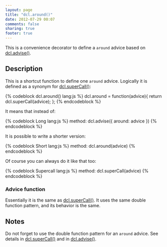 ```yaml
---
layout: page
title: "dcl.around()"
date: 2012-07-29 00:07
comments: false
sharing: true
footer: true
---
```


This is a convenience decorator to define a `around` advice based on [dcl.advise()](/docs/dcl_js/advise).

## Description

This is a shortcut function to define one `around` advice. Logically it is defined as a synonym for
[dcl.superCall()](/docs/mini_js/supercall):

{% codeblock dcl.around() lang:js %}
dcl.around = function(advice){
  return dcl.superCall(advice);
};
{% endcodeblock %}

It means that instead of:

{% codeblock Long lang:js %}
method: dcl.advise({
  around: advice
})
{% endcodeblock %}

It is possible to write a shorter version:

{% codeblock Short lang:js %}
method: dcl.around(advice)
{% endcodeblock %}

Of course you can always do it like that too:

{% codeblock Supercall lang:js %}
method: dcl.superCall(advice)
{% endcodeblock %}

### Advice function

Essentially it is the same as [dcl.superCall()](/docs/mini_js/supercall). It uses the same double function pattern,
and its behavior is the same.

## Notes

Do not forget to use the double function pattern for an `around` advice. See details in
[dcl.superCall()](/docs/mini_js/supercall) and in [dcl.advise()](/docs/dcl_js/advise).
